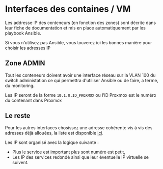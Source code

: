 # Interfaces des containes / VM
Les addresse IP des conteneurs (en fonction des zones) sont décrite dans leur fiche de documentation et mis en place automatiquement par les playbook Ansible.

Si vous n'utilisez pas Ansible, vous touverez ici les bonnes manière pour choisir les adresses IP

## Zone ADMIN

Tout les conteneurs doivent avoir une interface réseau sur la VLAN 100 du switch administation ce qui permettra d'utiliser Ansible ou de faire, a terme, du monitoring.

Les IP seront de la forme `10.1.0.ID_PROXMOX` ou l'ID Proxmox est le numéro du contenant dans Proxmox

## Le reste

Pour les autres interfaces chosissez une adresse cohérente vis à vis des adresses déjà allouées, la liste est disponible [ici](mise_en_place.md).

Les IP sont organisé avec la logique suivante :
- Plus le service est important plus sont numéro est petit,
- Les IP des services redondé ainsi que leur éventuelle IP virtuelle se suivent.
